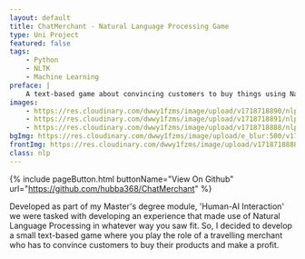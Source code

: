 ```yaml
---
layout: default
title: ChatMerchant - Natural Language Processing Game
type: Uni Project
featured: false
tags:
    - Python
    - NLTK
    - Machine Learning
preface: |
    A text-based game about convincing customers to buy things using Natural Language Processing for immersive input and gameplay.
images:
    - https://res.cloudinary.com/dwwy1fzms/image/upload/v1718718890/nlp1_u2wual.png
    - https://res.cloudinary.com/dwwy1fzms/image/upload/v1718718891/nlp2_j7bjwe.png
    - https://res.cloudinary.com/dwwy1fzms/image/upload/v1718718888/nlp3_bd7pus.png
bgImg: https://res.cloudinary.com/dwwy1fzms/image/upload/e_blur:500/v1718718888/nlp3_bd7pus.png
frontImg: https://res.cloudinary.com/dwwy1fzms/image/upload/v1718718888/nlp3_bd7pus.png
class: nlp
---
```


{% include pageButton.html buttonName="View On Github" url="https://github.com/hubba368/ChatMerchant" %}

Developed as part of my Master's degree module, 'Human-AI Interaction' we were tasked with developing an experience that made use of Natural Language Processing in whatever way you saw fit. So, I decided to develop a small text-based game where you play the role of a travelling merchant who has to convince customers to buy their products and make a profit.
